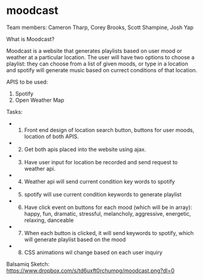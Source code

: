 # moodcast

Team members: Cameron Tharp, Corey Brooks, Scott Shampine, Josh Yap

What is Moodcast?

Moodcast is a website that generates playlists based on user mood or weather at a particular location. The user will have two options to choose a playlist: they can choose from a list of given moods, or type in a location and spotify will generate music based on currect conditions of that location.

APIS to be used: 
 1. Spotify 
 2. Open Weather Map

Tasks: 
- 1. Front end design of location search button, buttons for user moods, location of both APIS.  
- 2. Get both apis placed into the website using ajax. 
- 3. Have user input for location be recorded and send request to weather api. 
- 4. Weather api will send current condition key words to spotify 
- 5. spotify will use current condition keywords to generate playlist 
- 6. Have click event on buttons for each mood (which will be in array): happy, fun, dramatic, stressful, melancholy, aggressive, energetic, relaxing, danceable 
- 7. When each button is clicked, it will send keywords to spotify, which will generate playlist based on the mood 
- 8. CSS animations wil change based on each user inquiry

Balsamiq Sketch: https://www.dropbox.com/s/td6uxft0rchumpg/moodcast.png?dl=0

